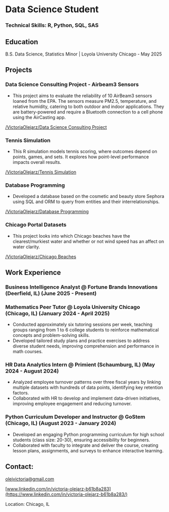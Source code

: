# Data Science Student


### Technical Skills: R, Python, SQL, SAS


## Education
B.S. Data Science, Statistics Minor | Loyola University Chicago - May 2025

## Projects

### Data Science Consulting Project - Airbeam3 Sensors
- This project aims to evaluate the reliability of 10 AirBeam3 sensors loaned from the EPA. The sensors measure PM2.5, temperature, and relative humidity, catering to both outdoor and indoor applications. They are battery-powered and require a Bluetooth connection to a cell phone using the AirCasting app.

[/VictoriaOlejarz/Data Science Consulting Project](https://github.com/VictoriaOlejarz/Data-science-consulting)


### Tennis Simulation
- This R simulation models tennis scoring, where outcomes depend on points, games, and sets. It explores how point-level performance impacts overall results.

[/VictoriaOlejarz/Tennis Simulation](https://github.com/VictoriaOlejarz/Tennis)


### Database Programming
- Developed a database based on the cosmetic and beauty store Sephora using SQL and ORM to query from entities and their interrelationships.

[/VictoriaOlejarz/Database Programming](https://github.com/VictoriaOlejarz/Database-Programming)

### Chicago Portal Datasets
- This project looks into which Chicago beaches have the clearest/murkiest water and whether or not wind speed has an affect on water clarity.

[/VictoriaOlejarz/Chicago Beaches](https://github.com/VictoriaOlejarz/Chicago-Beaches)


## Work Experience

### Business Intelligence Analyst @ Fortune Brands Innovations (Deerfield, IL) (June 2025 - Present)

### Mathematics Peer Tutor @ Loyola University Chicago (Chicago, IL) (January 2024 - April 2025)
- Conducted approximately six tutoring sessions per week, teaching groups ranging from 1 to 6 college
students to reinforce mathematical concepts and problem-solving skills.
- Developed tailored study plans and practice exercises to address diverse student needs, improving
comprehension and performance in math courses.

### HR Data Analytics Intern @ Primient (Schaumburg, IL) (May 2024 - August 2024)
- Analyzed employee turnover patterns over three fiscal years by linking multiple datasets with hundreds of
data points, identifying key retention factors.
- Collaborated with HR to develop and implement data-driven initiatives, improving employee engagement
and reducing turnover.


### Python Curriculum Developer and Instructor @ GoStem (Chicago, IL) (August 2023 - January 2024)
- Developed an engaging Python programming curriculum for high school students (class size: 20-30),
ensuring accessibility for beginners.
- Collaborated with faculty to integrate and deliver the course, creating lesson plans, assignments, and
surveys to enhance interactive learning.



## Contact: 

olejvictoria@gmail.com

[www.linkedin.com/in/victoria-olejarz-b61b8a283](https://www.linkedin.com/in/victoria-olejarz-b61b8a283/)

 Location: Chicago, IL
